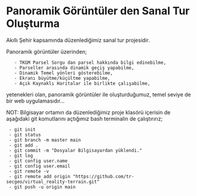  # Panoramik Görüntüler den Sanal Tur Oluşturma

 Akıllı Şehir kapsamında düzenlediğimiz sanal tur projesidir.
 
 Panoramik görüntüler üzerinden; 
 
       - TKGM Parsel Sorgu dan parsel hakkında bilgi edinebilme, 
       - Parseller arasında dinamik geçiş yapabilme,
       - Dinamik Temel yönleri gösterebilme,
       - Ekranı büyütme/küçültme yapabilme,
       - Açık Kaynaklı Haritalar ile birlikte çalışabilme,

 yetenekleri olan, panoramik görüntüler ile oluşturduğumuz, temel seviye de bir web uygulamasıdır...

 NOT: Bilgisayar ortamın da düzenlediğimiz proje klasörü içerisin de aşağıdaki git komutlarını açtığımız bash terminalin de çalıştırırız;

     - git init
     - git status
     - git branch -m master main
     - git add .
     - git commit -m "Dosyalar Bilgisayardan yüklendi."
     - git log
     - git config user.name
     - git config user.email
     - git remote -v
     - git remote add origin "https://github.com/tr-secgeo/virtual_reality-terrain.git" 
     - git push -u origin main




